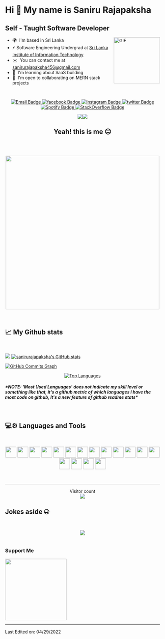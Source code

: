
Hi 👋 My name is Saniru Rajapaksha
==================================

Self - Taught Software Developer
--------------------------------

<img align="right" height="150rem" alt="GIF" src="https://media.giphy.com/media/ZVik7pBtu9dNS/giphy.gif" />

* 🌍  I'm based in Sri Lanka
* ⚡  Software Engineering Undergrad at [Sri Lanka Institute of Information Technology](https://sliit.lk)
* ✉️  You can contact me at [sanirurajapaksha456@gmail.com](mailto:sanirurajapaksha456@gmail.com)
* 🧠  I'm learning about SaaS building
* 🤝  I'm open to collaborating on MERN stack projects

<br>
<p align="center">
  <a target="_blank" href="mailto:sanirurajapaksha456@gmail.com">
   <img src="https://img.shields.io/badge/Gmail-D14836?style=for-the-badge&logo=gmail&logoColor=white" alt="Email Badge">
  </a>
  <a target="_blank" href="https://www.facebook.com/saniru.rajapaksha.5/">
   <img src="https://img.shields.io/badge/Facebook-1877F2?style=for-the-badge&logo=facebook&logoColor=white" alt="facebook Badge">
  </a>
  <a target="_blank" href="https://www.instagram.com/_saniru_rajapaksha_/">
   <img src="https://img.shields.io/badge/Instagram-E4405F?style=for-the-badge&logo=instagram&logoColor=white" alt="Instagram Badge">
  </a>
  <a target="_blank" href="https://twitter.com/SaniruRajapaks2">
   <img src="https://img.shields.io/badge/Twitter-1DA1F2?style=for-the-badge&logo=twitter&logoColor=white" alt="twitter Badge">
  </a>
  <a target="_blank" href="https://open.spotify.com/user/zfm2dj0blp1rl8y4w5n2ifiy0?si=fc3ace7ade984bb9">
   <img src="https://img.shields.io/badge/Spotify-1ED760?&style=for-the-badge&logo=spotify&logoColor=white" alt="Spotify Badge">
  </a>
  <a target="_blank" href="https://stackoverflow.com/users/14895464/saniru-rajapaksha">
   <img src="https://img.shields.io/badge/Stack_Overflow-FE7A16?style=for-the-badge&logo=stack-overflow&logoColor=white" alt="StackOverflow Badge">
  </a>
</p>

<p align="center">
 <a href="https://www.twitter.com/snru_vevo" target="_blank" rel="noreferrer"><img
 src="https://img.shields.io/twitter/follow/snru_vevo?logo=twitter&style=for-the-badge&color=0891b2&labelColor=1c1917"
 /></a><a href="https://www.github.com/sanirurajapaksha" target="_blank" rel="noreferrer"><img
 src="https://img.shields.io/github/followers/sanirurajapaksha?logo=github&style=for-the-badge&color=0891b2&labelColor=1c1917" /></a>
</p>

<h2 align="center">Yeah! this is me 😑</h2>
<br>
<br>
<p align="center"><img src="https://media.giphy.com/media/Ah3zHH7hvsSB2/giphy.gif" width="500px"></p>
<br>


<h2>📈 My Github stats</h2>
<br>

<p align="left">
 <a href="http://www.github.com/sanirurajapaksha"><img src="https://github-readme-streak-stats.herokuapp.com/?user=sanirurajapaksha&stroke=ffffff&background=1c1917&ring=0891b2&fire=0891b2&currStreakNum=ffffff&currStreakLabel=0891b2&sideNums=ffffff&sideLabels=ffffff&dates=ffffff&hide_border=true" /></a>
 <a href="http://www.github.com/sanirurajapaksha" align="right"><img src="https://github-readme-stats.vercel.app/api?username=sanirurajapaksha&show_icons=true&hide=&count_private=true&title_color=0891b2&text_color=ffffff&icon_color=0891b2&bg_color=1c1917&hide_border=true&show_icons=true" alt="sanirurajapaksha's GitHub stats" /></a>
</p>


<a href="http://www.github.com/sanirurajapaksha" align="center"><img src="https://activity-graph.herokuapp.com/graph?username=sanirurajapaksha&bg_color=1c1917&color=ffffff&line=0891b2&point=ffffff&area_color=1c1917&area=true&hide_border=true&custom_title=GitHub%20Commits%20Graph" alt="GitHub Commits Graph" /></a>

<p align="center">
 <a href="https://github.com/sanirurajapaksha" align="center"><img src="https://github-readme-stats.vercel.app/api/top-langs/?username=sanirurajapaksha&langs_count=10&title_color=0891b2&text_color=ffffff&icon_color=0891b2&bg_color=1c1917&hide_border=true&locale=en&custom_title=Top%20%Languages" alt="Top Languages" /></a>
</p>

</p>

<h5><i>*NOTE: 'Most Used Languages' does not indicate my skill level or something like that, it's a github metric of which languages i have the most code on github, it's a new feature of github readme stats*</i></h5>

<br>

  <h2>💻⚙ Languages and Tools </h2>
   <br>
   <p align="center"> 
     <img height="35rem" src="https://img.shields.io/badge/React-20232A?style=for-the-badge&logo=react&logoColor=61DAFB" />
     <img height="35rem" src="https://img.shields.io/badge/React_Native-20232A?style=for-the-badge&logo=react&logoColor=61DAFB" />
     <img height="35rem" src="https://img.shields.io/badge/JavaScript-F7DF1E?style=for-the-badge&logo=javascript&logoColor=black" />
     <img height="35rem" src="https://img.shields.io/badge/HTML5-E34F26?style=for-the-badge&logo=html5&logoColor=white" />
     <img height="35rem" src="https://img.shields.io/badge/CSS3-1572B6?style=for-the-badge&logo=css3&logoColor=white" />
     <img height="35rem" src="https://img.shields.io/badge/Tailwind_CSS-38B2AC?style=for-the-badge&logo=tailwind-css&logoColor=white" />
     <img height="35rem" src="https://img.shields.io/badge/Redux-593D88?style=for-the-badge&logo=redux&logoColor=white" />
     <img height="35rem" src="https://img.shields.io/badge/React_Router-CA4245?style=for-the-badge&logo=react-router&logoColor=white" />
     <img height="35rem" src="https://img.shields.io/badge/MongoDB-4EA94B?style=for-the-badge&logo=mongodb&logoColor=white" />
     <img height="35rem" src="https://img.shields.io/badge/Google_Cloud-4285F4?style=for-the-badge&logo=google-cloud&logoColor=white" />
     <img height="35rem" src="https://img.shields.io/badge/Gatsby-663399?style=for-the-badge&logo=gatsby&logoColor=white" />
     <img height="35rem" src="https://img.shields.io/badge/Dart-0175C2?style=for-the-badge&logo=dart&logoColor=white" />
     <img height="35rem" src="https://img.shields.io/badge/Python-14354C?style=for-the-badge&logo=python&logoColor=white" />
     <img height="35rem" src="https://img.shields.io/badge/Node.js-43853D?style=for-the-badge&logo=node.js&logoColor=white" />
     <img height="35rem" src="https://img.shields.io/badge/Flutter-02569B?style=for-the-badge&logo=flutter&logoColor=white" />
     <img height="35rem" src="https://img.shields.io/badge/Heroku-430098?style=for-the-badge&logo=heroku&logoColor=white" />
     <img height="35rem" src="https://img.shields.io/badge/PostgreSQL-316192?style=for-the-badge&logo=postgresql&logoColor=white" />
   </p>

<br />

-----

 <p align="center"> 
  Visitor count<br>
  <img src="https://profile-counter.glitch.me/sanirurajapaksha/count.svg" />
 </p>

<h2>Jokes aside 🤐</h2>
 <br>
 <p align="center"><img align="center" src="https://readme-jokes.vercel.app/api" />
 <br>
 <br>

### Support Me
<a href="https://www.buymeacoffee.com/snru"><img src="https://cdn.buymeacoffee.com/buttons/v2/default-yellow.png" width="200" /></a>

---

Last Edited on: 04/29/2022
